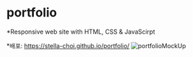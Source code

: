 # portfolio
*Responsive web site with HTML, CSS & JavaScirpt

*배포: https://stella-choi.github.io/portfolio/
![portfolioMockUp](https://user-images.githubusercontent.com/111262557/189820577-c477a7b3-207f-438b-9754-ee4cd9557d90.png)
